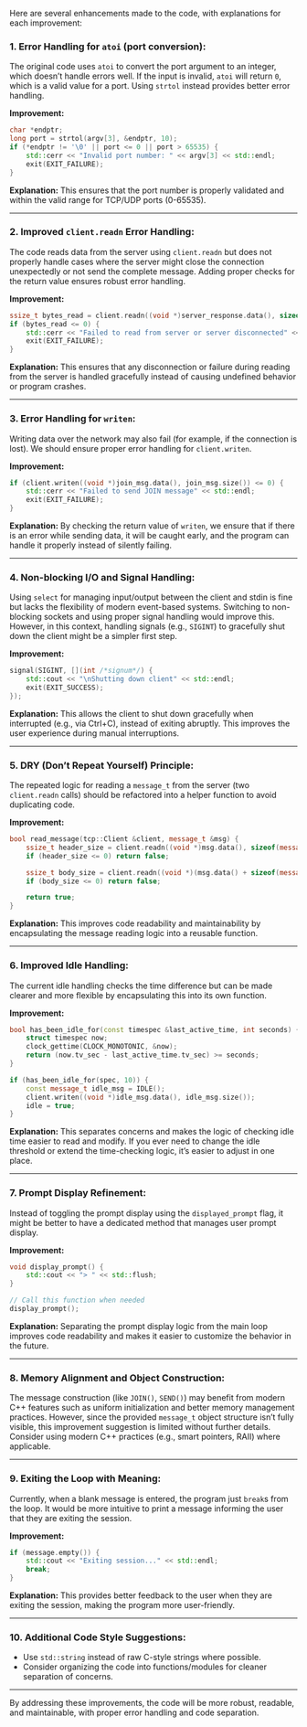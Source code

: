 Here are several enhancements made to the code, with explanations for each improvement:

### 1. **Error Handling for `atoi` (port conversion)**:
   The original code uses `atoi` to convert the port argument to an integer, which doesn’t handle errors well. If the input is invalid, `atoi` will return `0`, which is a valid value for a port. Using `strtol` instead provides better error handling.

   **Improvement:**
   ```cpp
   char *endptr;
   long port = strtol(argv[3], &endptr, 10);
   if (*endptr != '\0' || port <= 0 || port > 65535) {
       std::cerr << "Invalid port number: " << argv[3] << std::endl;
       exit(EXIT_FAILURE);
   }
   ```

   **Explanation:** 
   This ensures that the port number is properly validated and within the valid range for TCP/UDP ports (0-65535).

---

### 2. **Improved `client.readn` Error Handling**:
   The code reads data from the server using `client.readn` but does not properly handle cases where the server might close the connection unexpectedly or not send the complete message. Adding proper checks for the return value ensures robust error handling.

   **Improvement:**
   ```cpp
   ssize_t bytes_read = client.readn((void *)server_response.data(), sizeof(message_t::header_t));
   if (bytes_read <= 0) {
       std::cerr << "Failed to read from server or server disconnected" << std::endl;
       exit(EXIT_FAILURE);
   }
   ```

   **Explanation:**
   This ensures that any disconnection or failure during reading from the server is handled gracefully instead of causing undefined behavior or program crashes.

---

### 3. **Error Handling for `writen`**:
   Writing data over the network may also fail (for example, if the connection is lost). We should ensure proper error handling for `client.writen`.

   **Improvement:**
   ```cpp
   if (client.writen((void *)join_msg.data(), join_msg.size()) <= 0) {
       std::cerr << "Failed to send JOIN message" << std::endl;
       exit(EXIT_FAILURE);
   }
   ```

   **Explanation:**
   By checking the return value of `writen`, we ensure that if there is an error while sending data, it will be caught early, and the program can handle it properly instead of silently failing.

---

### 4. **Non-blocking I/O and Signal Handling**:
   Using `select` for managing input/output between the client and stdin is fine but lacks the flexibility of modern event-based systems. Switching to non-blocking sockets and using proper signal handling would improve this. However, in this context, handling signals (e.g., `SIGINT`) to gracefully shut down the client might be a simpler first step.

   **Improvement:**
   ```cpp
   signal(SIGINT, [](int /*signum*/) {
       std::cout << "\nShutting down client" << std::endl;
       exit(EXIT_SUCCESS);
   });
   ```

   **Explanation:**
   This allows the client to shut down gracefully when interrupted (e.g., via Ctrl+C), instead of exiting abruptly. This improves the user experience during manual interruptions.

---

### 5. **DRY (Don’t Repeat Yourself) Principle**:
   The repeated logic for reading a `message_t` from the server (two `client.readn` calls) should be refactored into a helper function to avoid duplicating code.

   **Improvement:**
   ```cpp
   bool read_message(tcp::Client &client, message_t &msg) {
       ssize_t header_size = client.readn((void *)msg.data(), sizeof(message_t::header_t));
       if (header_size <= 0) return false;

       ssize_t body_size = client.readn((void *)(msg.data() + sizeof(message_t::header_t)), msg.get_length());
       if (body_size <= 0) return false;

       return true;
   }
   ```

   **Explanation:**
   This improves code readability and maintainability by encapsulating the message reading logic into a reusable function.

---

### 6. **Improved Idle Handling**:
   The current idle handling checks the time difference but can be made clearer and more flexible by encapsulating this into its own function.

   **Improvement:**
   ```cpp
   bool has_been_idle_for(const timespec &last_active_time, int seconds) {
       struct timespec now;
       clock_gettime(CLOCK_MONOTONIC, &now);
       return (now.tv_sec - last_active_time.tv_sec) >= seconds;
   }

   if (has_been_idle_for(spec, 10)) {
       const message_t idle_msg = IDLE();
       client.writen((void *)idle_msg.data(), idle_msg.size());
       idle = true;
   }
   ```

   **Explanation:**
   This separates concerns and makes the logic of checking idle time easier to read and modify. If you ever need to change the idle threshold or extend the time-checking logic, it’s easier to adjust in one place.

---

### 7. **Prompt Display Refinement**:
   Instead of toggling the prompt display using the `displayed_prompt` flag, it might be better to have a dedicated method that manages user prompt display.

   **Improvement:**
   ```cpp
   void display_prompt() {
       std::cout << "> " << std::flush;
   }

   // Call this function when needed
   display_prompt();
   ```

   **Explanation:**
   Separating the prompt display logic from the main loop improves code readability and makes it easier to customize the behavior in the future.

---

### 8. **Memory Alignment and Object Construction**:
   The message construction (like `JOIN()`, `SEND()`) may benefit from modern C++ features such as uniform initialization and better memory management practices. However, since the provided `message_t` object structure isn’t fully visible, this improvement suggestion is limited without further details. Consider using modern C++ practices (e.g., smart pointers, RAII) where applicable.

---

### 9. **Exiting the Loop with Meaning**:
   Currently, when a blank message is entered, the program just `break`s from the loop. It would be more intuitive to print a message informing the user that they are exiting the session.

   **Improvement:**
   ```cpp
   if (message.empty()) {
       std::cout << "Exiting session..." << std::endl;
       break;
   }
   ```

   **Explanation:**
   This provides better feedback to the user when they are exiting the session, making the program more user-friendly.

---

### 10. **Additional Code Style Suggestions**:
   - Use `std::string` instead of raw C-style strings where possible.
   - Consider organizing the code into functions/modules for cleaner separation of concerns.

---

By addressing these improvements, the code will be more robust, readable, and maintainable, with proper error handling and code separation.